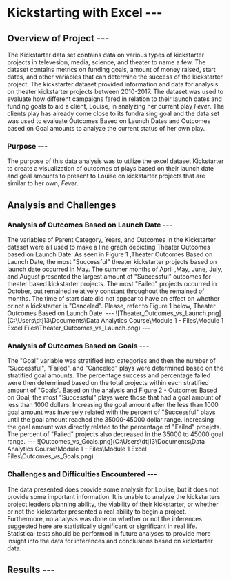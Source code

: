 # Kickstarting with Excel ---
## Overview of Project --- 
The Kickstarter data set contains data on various types of kickstarter projects in televesion, media, science, and theater to name a few.  The dataset contains metrics on funding goals, amount of money raised, start dates, and other variables that can determine the success of the kickstarter project.  The kickstarter dataset provided information and data for analysis on theater kickstarter projects between 2010-2017.   The dataset was used to evaluate how different campaigns fared in relation to their launch dates and funding goals to aid a client, Louise, in analyzing her current play *Fever*.  The clients play has already come close to its fundraising goal and the data set was used to evaluate Outcomes Based on Launch Dates and Outcomes based on Goal amounts to analyze the current status of her own play.  
### Purpose ---
The purpose of this data analysis was to utilize the excel dataset Kickstarter to create a visualization of outcomes of plays based on their launch date and goal amounts to present to Louise on kickstarter projects that are similar to her own, *Fever*.  
## Analysis and Challenges
### Analysis of Outcomes Based on Launch Date ---
The variables of Parent Category, Years, and Outcomes in the Kickstarter dataset were all used to make a line graph depicting Theater Outcomes based on Launch Date. As seen in Figure 1 ,Theater Outcomes Based on Launch Date, the most "Successful" theater kickstarter projects based on launch date occurred in May.  The summer months of April ,May, June, July, and August presented the largest amount of "Successful" outcomes for theater based kickstarter projects.  The most "Failed" projects occurred in October, but remained relatively constant throughout the remained of months.  The time of start date did not appear to have an effect on whether or not a kickstarter is "Canceled".  Please, refer to Figure 1 below, Theater Outcomes Based on Launch Date. ---
![Theater_Outcomes_vs_Launch.png](C:\Users\dtj13\Documents\Data Analytics Course\Module 1 - Files\Module 1 Excel Files\Theater_Outcomes_vs_Launch.png) ---
### Analysis of Outcomes Based on Goals ---
The "Goal" variable was stratified into categories and then the number of "Successful", "Failed", and "Canceled" plays were determined based on the stratified goal amounts.  The percentage success and percentage failed were then determined based on the total projects within each stratified amount of "Goals".  Based on the analysis and Figure 2 - Outcomes Based on Goal, the most "Successful" plays were those that had a goal amount of less than 1000 dollars.  Increasing the goal amount after the less than 1000 goal amount was inversely related with the percent of "Successful" plays until the goal amount reached the 35000-45000 dollar range.  Increasing the goal amount was directly related to the percentage of "Failed" proejcts.  The percent of "Failed" projects also decreased in the 35000 to 45000 goal range. ---
![Outcomes_vs_Goals.png](C:\Users\dtj13\Documents\Data Analytics Course\Module 1 - Files\Module 1 Excel Files\Outcomes_vs_Goals.png)
### Challenges and Difficulties Encountered ---
The data presented does provide some analysis for Louise, but it does not provide some important information.  It is unable to analyze the kickstarters project leaders planning ability, the viability of their kickstarter, or whether or not the kickstarter presented a real ability to begin a project.  Furthermore, no analysis was done on whether or not the inferences suggested here are statistically significant or significant in real life.  Statistical tests should be performed in future analyses to provide more insight into the data for inferences and conclusions based on kickstarter data.
## Results ---
